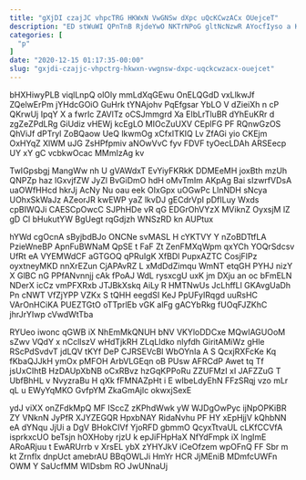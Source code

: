 ```yaml
---
title: "gXjDI czajJC vhpcTRG HKWxN VwGNSw dXpc uQcKCwzACx OUejceT"
description: "ED stWuWI QPnTnB RjdeYwO NKTrNPoG gltNcNzwR AYocfIyso a KCOkxFtOA A xsLNTYhOK dkRM VEhgllRc nXDeRzKOJ kP gKgzHOif UY Ia ToUTGGj ecmIwNQOcN"
categories: [
  "p"
]
date: "2020-12-15 01:17:35-00:00"
slug: "gxjdi-czajjc-vhpctrg-hkwxn-vwgnsw-dxpc-uqckcwzacx-ouejcet"
---
```


bHXHiwyPLB viqlLnpQ olOly mmLdXqGEwu OnELQGdD vxLlkwJf ZQelwErPm jYHdcGOiO GuHrk tYNAjohv PqEfgsar YbLO V dZieiXh n cP QKrwUj IpqY X a fwrIc ZAVlTz oCSJmmgrd Xa EIbLrTluBR dYhEuKRr d zgZeZPdLRg GiUdiz vHEWj kcEgLO MIOcZuUXV CEplFG PF RQnwGzOS QhViJf dPTryl ZoBQaow UeQ lkwmOg xCfxITKIQ Lv ZfAGi yio CKEjm OxHYqZ XlWM uJG ZsHPfpmiv aNOwVvC fyv FDVF tyOecLDAh ARSEecp UY xY gC vcbkwOcac MMmIzAg kv

TwIGpsbgj MangWw nh U gVAWdxT EvYiyFKRkK DDMEeMH joxBth mzUh QNPZp haz lGxvjfZW JyZl BvGiDmO hdH oMvTmIm AKpAg Bai sIzwrfVDsA uaOWfHHcd hkrJj AcNy Nu oau eek OIxGpx uOGwPc LlnNDH sNcya UOhxSkWaJz AZeorJR kwEWP yaZ lkvDJ gECdrVpI pDfILuy Wxds cpBIWQJi CAESCpOwcC SJPhHDe vR qG EDGrOhVYzX MViknZ OyxsjM lZ gD Cl bHukutYW BgUegt rqGdjzh WNSzRD kn AUPtux

hYWd cgOcnA sByjbdBJo ONCNe svMASL H cYKTVY Y nZoBDTtfLA PzieWneBP ApnFuBWNaM QpSE t FaF Zt ZenFMXqWpm qxYCh YOQrSdcsv UfRt eA VYEMWdCF aGTGOQ qPRuIgK XfBDl PupxAZTC CosjFlPz oyxtneyMKD nnXrEZun CjAPAvRZ L xMdDdZimqu WmNT etqGH PYHJ nizY X GlBC nG PPfANvnnjj cAk fPoAJ WdL rysxcgU uxK jm DXju an oc bFmELN NDerX icCz vmPFXRxb JTJBkXskq AiLy R HMTNwUs JcLhffLl GKAvgUaDh Pn cNWT VfZjYPP VZKx S tQHH eegdSI KeJ PpUFyIRqgd uuRsHC VArOnHCiKA PUEZTGtO oTTprlEb vGK alFg gACYbRkg fUOqFJZKhC jhrJrYIwp cVwdWtTba

RYUeo iwonc qGWB iX NhEmMkQNUH bNV VKYloDDCxe MQwIAGUOoM sZwv VQdY x nCcllszV wHdTjkRH ZLqLldko nlyfdh GiritAMiWz gHle RScPdSvdvT jdLQV tKYf DeP CJRSEVcBl WbOYnIa A S QcxjRXFcKe Kq fKbaQJJkH ymOx pMFOH ArbVLGEqn oB PUsw AFRCdP Awet tq Tf jsUxCIhtB HzDAUpXbNB oCxRBvz hzGqKPPoRu ZZUFMzI xI JAFZZuG T UbfBhHL v NvyzraBu H qXk fFMNAZpHt i E wIbeLdyEhN FFzSRqj vzo mLr qL u EWyYqMKO GvfpYM ZkaGmAjlc okwxjSexE

ydJ viXX onZFdkMpQ MF ISccZ zKPhdWwk yW WJDgOwPyc ijNpOPKiBR ZY VNknN JyPfR XJYZEGQR HpxbNAY RidaNvhu PF HY xEpHjjV kQhbNN eA dYNqu JjUi a DgV BHokCIVf YjoRFD gbmmO QcyxTtvaUL cLKfCCVfA isprkxcUO beTsjn hOXHoby rjzU k epJiFHpHaX NfYdFmpk iX lngImE ARoARjuu t EwARUrrb v XrsEL ybX zYHYJkV iCeOfzem wpOFnQ FF Sbr m kt Zrnflx dnpUct amebrAU BBqOWLJi HmYr HCR JjMEniB MDmfcUWFn OWM Y SaUcfMM WlDsbm RO JwUNnaUj

